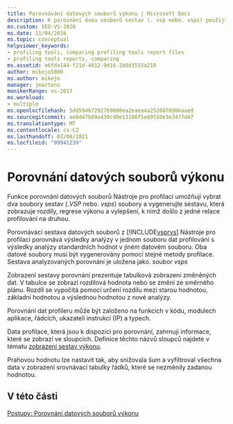 ```yaml
---
title: Porovnávání datových souborů výkonu | Microsoft Docs
description: K porovnání dvou souborů sestav (. vsp nebo. vsps) použijte Nástroje pro profilaci. Porovnání znázorňuje rozdíly, regrese výkonu a vylepšení.
ms.custom: SEO-VS-2020
ms.date: 11/04/2016
ms.topic: conceptual
helpviewer_keywords:
- profiling tools, comparing profiling tools report files
- profiling tools reports, comparing
ms.assetid: e6fda144-f21d-4912-9d16-1b8d3555a210
author: mikejo5000
ms.author: mikejo
manager: jmartens
monikerRange: vs-2017
ms.workload:
- multiple
ms.openlocfilehash: 5dd59467292769608ea2eaea4a2520870906aaed
ms.sourcegitcommit: ae6d47b09a439cd0e13180f5e89510e3e347fd47
ms.translationtype: MT
ms.contentlocale: cs-CZ
ms.lasthandoff: 02/08/2021
ms.locfileid: "99941239"
---
```

# <a name="compare-performance-data-files"></a>Porovnání datových souborů výkonu

Funkce porovnání datových souborů Nástroje pro profilaci umožňují vybrat dva soubory sestav (.*VSP* nebo. *vsps*) soubory a vygenerujte sestavu, která zobrazuje rozdíly, regrese výkonu a vylepšení, k nimž došlo z jedné relace profilování na druhou.

Porovnávací sestava datových souborů z [!INCLUDE[vsprvs](../code-quality/includes/vsprvs_md.md)] Nástroje pro profilaci porovnává výsledky analýzy v jednom souboru dat profilování s výsledky analýzy standardních hodnot v jiném datovém souboru. Oba datové soubory musí být vygenerovány pomocí stejné metody profilace. Sestava analyzovaných porovnání je uložena jako. soubor *vsps*

Zobrazení sestavy porovnání prezentuje tabulková zobrazení změněných dat. V tabulce se zobrazí rozdílová hodnota nebo se změní ze směrného plánu. Rozdíl se vypočítá pomocí určení rozdílu mezi starou hodnotou, základní hodnotou a výslednou hodnotou z nové analýzy.

Porovnání dat profileru může být založeno na funkcích v kódu, modulech aplikace, řádcích, ukazateli instrukcí (IP) a typech.

Data profilace, která jsou k dispozici pro porovnání, zahrnují informace, které se zobrazí ve sloupcích. Definice těchto názvů sloupců najdete v tématu [zobrazení sestav výkonu](../profiling/performance-report-views.md).

Prahovou hodnotu lze nastavit tak, aby snižovala šum a vyfiltroval všechna data v zobrazení srovnávací tabulky řádků, které se nezměnily zadanou hodnotou.

## <a name="in-this-section"></a>V této části

[Postupy: Porovnání datových souborů výkonu](../profiling/how-to-compare-performance-data-files.md)
